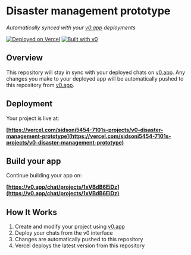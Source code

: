 # Disaster management prototype

*Automatically synced with your [v0.app](https://v0.app) deployments*

[![Deployed on Vercel](https://img.shields.io/badge/Deployed%20on-Vercel-black?style=for-the-badge&logo=vercel)](https://vercel.com/sidsoni5454-7101s-projects/v0-disaster-management-prototype)
[![Built with v0](https://img.shields.io/badge/Built%20with-v0.app-black?style=for-the-badge)](https://v0.app/chat/projects/1xVBdB6EiDz)

## Overview

This repository will stay in sync with your deployed chats on [v0.app](https://v0.app).
Any changes you make to your deployed app will be automatically pushed to this repository from [v0.app](https://v0.app).

## Deployment

Your project is live at:

**[https://vercel.com/sidsoni5454-7101s-projects/v0-disaster-management-prototype](https://vercel.com/sidsoni5454-7101s-projects/v0-disaster-management-prototype)**

## Build your app

Continue building your app on:

**[https://v0.app/chat/projects/1xVBdB6EiDz](https://v0.app/chat/projects/1xVBdB6EiDz)**

## How It Works

1. Create and modify your project using [v0.app](https://v0.app)
2. Deploy your chats from the v0 interface
3. Changes are automatically pushed to this repository
4. Vercel deploys the latest version from this repository
